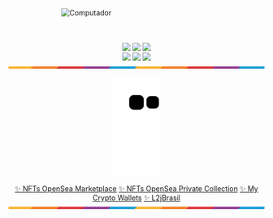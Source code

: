 <img src="https://raw.githubusercontent.com/MicaelliMedeiros/micaellimedeiros/master/image/computer-illustration.png" min-width="400px" max-width="400px" width="400px" align="right" alt="Computador">
<br>
<br>
<br>
<br>
<div align="center"
  <a href="https://www.linkedin.com/in/alexsantos0992/" target="_blank"><img src="https://img.shields.io/badge/-LinkedIn-%230077B5?style=for-the-badge&logo=linkedin&logoColor=white" target="_blank"></a>
  <a href="https://api.whatsapp.com/send?phone=5551985634761" target="_blank"><img src="https://img.shields.io/badge/WhatsApp-25D366?style=for-the-badge&logo=whatsapp&logoColor=white" target="_blank"></a>
  <a href="https://www.instagram.com/alexsantos099213/" target="_blank"><img src="https://img.shields.io/badge/-Instagram-%23E4405F?style=for-the-badge&logo=instagram&logoColor=white" target="_blank"></a><br>
  <a href="https://twitter.com/alexsantos0992" target="_blank"><img src="https://img.shields.io/badge/Twitter-1DA1F2?style=for-the-badge&logo=twitter&logoColor=white" target="_blank"></a>
  <a href="https://www.facebook.com/alexsantos0992" target="_blank"><img src="https://img.shields.io/badge/Facebook-1877F2?style=for-the-badge&logo=facebook&logoColor=white" target="_blank"></a>
  <a href="https://www.youtube.com/alexsantos0992" target="_blank"><img src="https://img.shields.io/badge/YouTube-FF0000?style=for-the-badge&logo=youtube&logoColor=white" target="_blank"></a>
</div>
  <div align="center" valign="top"> <div align="center" valign="top">
  <a href="https://github.com/alexsantos0992">
      <img align="center" alt="Js" height="5" width="1920" src="https://github.com/alexsantos0992/alexsantos0992/blob/main/assets/0.png">
</div>
    
   ![Snake animation](https://github.com/rafaballerini/rafaballerini/blob/output/github-contribution-grid-snake.svg)
    
 </div>
      <div align="center" valign="top">
    <a href="https://opensea.io/TheNFTBlazonUniverse" target="_blank">✨ NFTs OpenSea Marketplace</a>
    <a href="https://opensea.io/DevilBlazon" target="_blank">✨ NFTs OpenSea Private Collection</a>
    <a href="https://github.com/alexsantos0992/alexsantos0992/blob/main/Wallets.md">✨ My Crypto Wallets</a>
    <a href="https://www.l2jbrasil.com/profile/148184-allinone/" target="_blank">✨ L2jBrasil</a><br>
    </div>
    <img align="center" alt="Js" height="5" width="1920" src="https://github.com/alexsantos0992/alexsantos0992/blob/main/assets/0.png">
